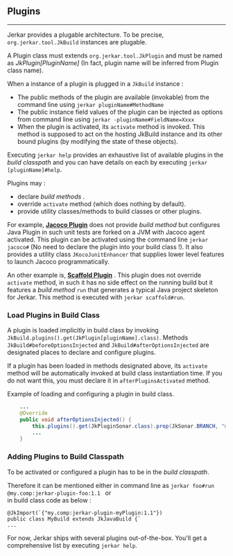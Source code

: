 ## Plugins
----

Jerkar provides a plugable architecture. To be precise, `org.jerkar.tool.JkBuild` instances are plugable.

A Plugin class must extends `org.jerkar.tool.JkPlugin` and must be named as *JkPlugin[PluginName]* (In fact, plugin name will be inferred from Plugin class name).

When a instance of a plugin is plugged in a `JkBuild` instance :

- The public methods of the plugin are available (invokable) from the command line using `jerkar pluginName#MethodName`
- The public instance field values of the plugin can be injected as options from command line using `jerkar -pluginName#FieldName=Xxxx`
- When the plugin is activated, its `activate` method is invoked. This method is supposed to act on the hosting JkBuild instance and its other bound plugins (by modifying the state of these objects).

Executing `jerkar help` provides an exhaustive list of available plugins in the _build classpath_ and you can have details on each 
by executing `jerkar [pluginName]#help`.

Plugins may :
- declare _build methods_ .
- override `activate` method (which does nothing by default).
- provide utility classes/methods to build classes or other plugins.

For example, [**Jacoco Plugin**](https://github.com/jerkar/jerkar/blob/master/org.jerkar.core/src/main/java/org/jerkar/tool/builtins/jacoco/JkPluginJacoco.java) 
does not provide _build method_ but configures Java Plugin in such unit tests are forked on a JVM with Jacoco agent activated. This plugin can be activated 
using the command line `jerkar jacoco#` (No need to declare the plugin into your build class !).
It also provides a utility class `JKocoJunitEnhancer` that supplies lower level features to launch Jacoco programmatically.

An other example is, [**Scaffold Plugin**](https://github.com/jerkar/jerkar/blob/master/org.jerkar.core/src/main/java/org/jerkar/tool/builtins/scaffold/JkScaffolder.java) .
This plugin does not override `activate` method, in such it has no side effect on the running build but it features 
a _build method_ `run` that generates a typical Java project skeleton for Jerkar. This method is executed with `jerkar scaffold#run`.


### Load Plugins in Build Class

A plugin is loaded implicitly in build class by invoking `JkBuild.plugins().get(JkPlugin[pluginName].class)`.
Methods `JkBuild#beforeOptionsInjected` and `JkBuild#afterOptionsInjected` are designated places to declare and configure plugins.

If a plugin has been loaded in methods designated above, its `activate` method will be automatically invoked at build class instantiation time.
If you do not want this, you must declare it in `afterPluginsActivated` method.

Example of loading and configuring a plugin in build class.

```Java
    ...
    @Override
    public void afterOptionsInjected() {
        this.plugins().get(JkPluginSonar.class).prop(JkSonar.BRANCH, "myBranch");
        ...
    }
```


### Adding Plugins to Build Classpath

To be activated or configured a plugin has to be in the _build classpath_. 

Therefore it can be mentioned either in command line as `jerkar foo#run @my.comp:jerkar-plugin-foo:1.1 ` or  
in build class code as below : 

``` 
@JkImport(`{"my.comp:jerkar-plugin-myPlugin:1.1"})
public class MyBuild extends JkJavaBuild {`
...
```

For now, Jerkar ships with several plugins out-of-the-box. You'll get a comprehensive list by executing `jerkar help`.
